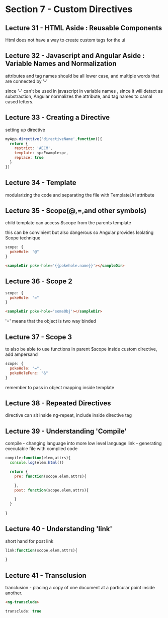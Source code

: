 # Section 7 - Custom Directives

## Lecture 31 - HTML Aside : Reusable Components 

Html does not have a way to create custom tags for the ui 

## Lecture 32 - Javascript and Angular Aside : Variable Names and Normalization 

attributes and tag names should be all lower case, and multiple words that are connected by '-'

since '-' can't be used in javascript in variable names , since it will detact as substraction, 
Angular normalizes the attribute, and tag names to camal cased letters.

## Lecture 33 - Creating a Directive 

setting up directive 

```javascript
myApp.directive('directiveName',function(){
  return {
    restrict: 'AECM',
    template: <p>Example<p>,
    replace: true
  }
})
```

## Lecture 34 - Template

modularizing the code and separating the file with TemplateUrl attribute 

## Lecture 35 - Scope(@,=,and other symbols)

child template can access $scope from the parents template

this can be convinient but also dangerous so Angular provides Isolating Scope technique 

```javascript
scope: {
  pokeHole: "@"
}
```

```html
<sampleDir poke-hole='{{pokehole.name}}'></sampleDir>
```

## Lecture 36 - Scope 2

```javascript
scope: {
  pokeHole: "="
}
```

```html
<sampleDir poke-hole='someObj'></sampleDir>
```

'=' means that the object is two way binded

## Lecture 37 - Scope 3

to also be able to use functions in parent $scope inside custom directive, add ampersand 

```javascript
scope: {
  pokeHole: "=",
  pokeHoleFunc: "&"
}
```

remember to pass in object mapping inside template

## Lecture 38 - Repeated Directives

directive can sit inside ng-repeat, include inside directive tag

## Lecture 39 - Understanding 'Compile'

compile - changing language into more low level language
link - generating executable file with complied code

```javascript
compile:function(elem,attrs){
  console.log(elem.html())

  return {
    pre: function(scope,elem,attrs){

    },
    post: function(scope,elem,attrs){

    }
  }
  
}
```

## Lecture 40 - Understanding 'link'

short hand for post link

```javascript
link:function(scope,elem,attrs){
  
}
```
## Lecture 41 - Transclusion

tranclusion - placing a copy of one document at a particular point inside another. 

```html
<ng-transclude>
```

```javascript
transclude: true
```
